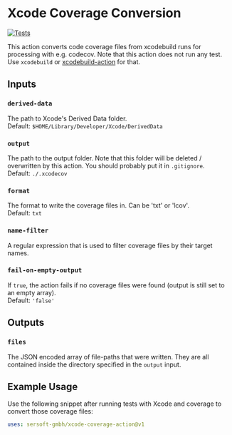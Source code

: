 # Xcode Coverage Conversion

[![Tests](https://github.com/sersoft-gmbh/xcode-coverage-action/actions/workflows/tests.yml/badge.svg)](https://github.com/sersoft-gmbh/-coverage-action/actions/workflows/tsts.yml)

This action converts code coverage files from xcodebuild runs for processing with e.g. codecov.
Note that this action does not run any test. Use `xcodebuild` or [xcodebuild-action](https://github.com/sersoft-gmbh/xcodebuild-action) for that.

## Inputs

### `derived-data`

The path to Xcode's Derived Data folder.<br/>
Default: `$HOME/Library/Developer/Xcode/DerivedData`

### `output`

The path to the output folder. Note that this folder will be deleted / overwritten by this action.
You should probably put it in `.gitignore`.<br/>
Default: `./.xcodecov`

### `format`

The format to write the coverage files in. Can be 'txt' or 'lcov'.<br/>
Default: `txt`

### `name-filter`

A regular expression that is used to filter coverage files by their target names.

### `fail-on-empty-output`

If `true`, the action fails if no coverage files were found (output is still set to an empty array).<br/>
Default: `'false'`

## Outputs

### `files`

The JSON encoded array of file-paths that were written. They are all contained inside the directory specified in the `output` input.

## Example Usage

Use the following snippet after running tests with Xcode and coverage to convert those coverage files:
```yaml
uses: sersoft-gmbh/xcode-coverage-action@v1
```
